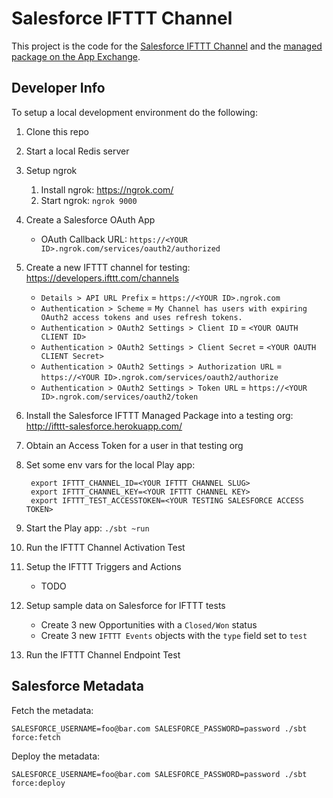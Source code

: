 Salesforce IFTTT Channel
========================

This project is the code for the [Salesforce IFTTT Channel](https://ifttt.com/salesforce) and the [managed package on the App Exchange](https://appexchange.salesforce.com/appxListingDetail?listingId=a0N30000000qgiiEAA).


Developer Info
--------------

To setup a local development environment do the following:

1. Clone this repo
1. Start a local Redis server
1. Setup ngrok
    1. Install ngrok: https://ngrok.com/
    1. Start ngrok: `ngrok 9000`
1. Create a Salesforce OAuth App
    * OAuth Callback URL: `https://<YOUR ID>.ngrok.com/services/oauth2/authorized`
1. Create a new IFTTT channel for testing: https://developers.ifttt.com/channels
    * `Details > API URL Prefix` = `https://<YOUR ID>.ngrok.com`
    * `Authentication > Scheme` = `My Channel has users with expiring OAuth2 access tokens and uses refresh tokens.`
    * `Authentication > OAuth2 Settings > Client ID` = `<YOUR OAUTH CLIENT ID>`
    * `Authentication > OAuth2 Settings > Client Secret` = `<YOUR OAUTH CLIENT Secret>`
    * `Authentication > OAuth2 Settings > Authorization URL` = `https://<YOUR ID>.ngrok.com/services/oauth2/authorize`
    * `Authentication > OAuth2 Settings > Token URL` = `https://<YOUR ID>.ngrok.com/services/oauth2/token`
1. Install the Salesforce IFTTT Managed Package into a testing org: http://ifttt-salesforce.herokuapp.com/
1. Obtain an Access Token for a user in that testing org
1. Set some env vars for the local Play app:

        export IFTTT_CHANNEL_ID=<YOUR IFTTT CHANNEL SLUG>
        export IFTTT_CHANNEL_KEY=<YOUR IFTTT CHANNEL KEY>
        export IFTTT_TEST_ACCESSTOKEN=<YOUR TESTING SALESFORCE ACCESS TOKEN>

1. Start the Play app: `./sbt ~run`
1. Run the IFTTT Channel Activation Test
1. Setup the IFTTT Triggers and Actions
    * TODO
1. Setup sample data on Salesforce for IFTTT tests
    * Create 3 new Opportunities with a `Closed/Won` status
    * Create 3 new `IFTTT Events` objects with the `type` field set to `test`
1. Run the IFTTT Channel Endpoint Test


Salesforce Metadata
-------------------

Fetch the metadata:

    SALESFORCE_USERNAME=foo@bar.com SALESFORCE_PASSWORD=password ./sbt force:fetch

Deploy the metadata:

    SALESFORCE_USERNAME=foo@bar.com SALESFORCE_PASSWORD=password ./sbt force:deploy
